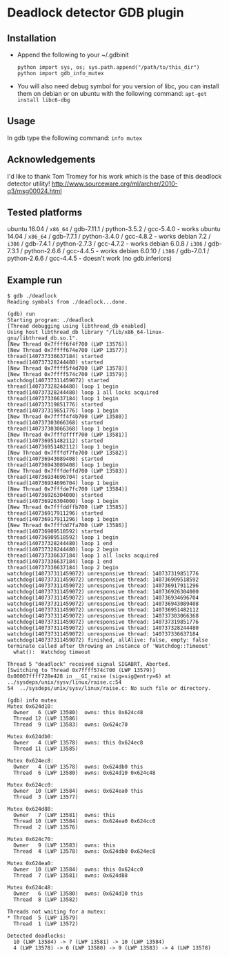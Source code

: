 Deadlock detector GDB plugin
============================

Installation
------------
- Append the following to your ~/.gdbinit
    ```
    python import sys, os; sys.path.append("/path/to/this_dir")
    python import gdb_info_mutex
    ```

- You will also need debug symbol for you version of libc, you can install them on debian or on ubuntu with the following command:
    `apt-get install libc6-dbg`

Usage
-----
In gdb type the following command: `info mutex`

Acknowledgements
----------------
I'd like to thank Tom Tromey for his work which is the base of this deadlock detector utility!
http://www.sourceware.org/ml/archer/2010-q3/msg00024.html

Tested platforms
----------------
ubuntu 16.04  / `x86_64` / gdb-7.11.1 / python-3.5.2 / gcc-5.4.0 - works
ubuntu 14.04  / `x86_64` / gdb-7.7.1  / python-3.4.0 / gcc-4.8.2 - works
debian 7.2    /   `i386` / gdb-7.4.1  / python-2.7.3 / gcc-4.7.2 - works
debian 6.0.8  /   `i386` / gdb-7.3.1  / python-2.6.6 / gcc-4.4.5 - works
debian 6.0.10 /   `i386` / gdb-7.0.1  / python-2.6.6 / gcc-4.4.5 - doesn't work (no gdb.inferiors)

Example run
-----------
```shell
$ gdb ./deadlock
Reading symbols from ./deadlock...done.

(gdb) run
Starting program: ./deadlock
[Thread debugging using libthread_db enabled]
Using host libthread_db library "/lib/x86_64-linux-gnu/libthread_db.so.1".
[New Thread 0x7ffff6f4f700 (LWP 13576)]
[New Thread 0x7ffff674e700 (LWP 13577)]
thread(140737336637184) started
thread(140737328244480) started
[New Thread 0x7ffff5f4d700 (LWP 13578)]
[New Thread 0x7ffff574c700 (LWP 13579)]
watchdog(140737311459072) started
thread(140737328244480) loop 1 begin
thread(140737328244480) loop 1 all locks acquired
thread(140737336637184) loop 1 begin
thread(140737319851776) started
thread(140737319851776) loop 1 begin
[New Thread 0x7ffff4f4b700 (LWP 13580)]
thread(140737303066368) started
thread(140737303066368) loop 1 begin
[New Thread 0x7fffdffff700 (LWP 13581)]
thread(140736951482112) started
thread(140736951482112) loop 1 begin
[New Thread 0x7fffdf7fe700 (LWP 13582)]
thread(140736943089408) started
thread(140736943089408) loop 1 begin
[New Thread 0x7fffdeffd700 (LWP 13583)]
thread(140736934696704) started
thread(140736934696704) loop 1 begin
[New Thread 0x7fffde7fc700 (LWP 13584)]
thread(140736926304000) started
thread(140736926304000) loop 1 begin
[New Thread 0x7fffddffb700 (LWP 13585)]
thread(140736917911296) started
thread(140736917911296) loop 1 begin
[New Thread 0x7fffdd7fa700 (LWP 13586)]
thread(140736909518592) started
thread(140736909518592) loop 1 begin
thread(140737328244480) loop 1 end
thread(140737328244480) loop 2 begin
thread(140737336637184) loop 1 all locks acquired
thread(140737336637184) loop 1 end
thread(140737336637184) loop 2 begin
watchdog(140737311459072) unresponsive thread: 140737319851776
watchdog(140737311459072) unresponsive thread: 140736909518592
watchdog(140737311459072) unresponsive thread: 140736917911296
watchdog(140737311459072) unresponsive thread: 140736926304000
watchdog(140737311459072) unresponsive thread: 140736934696704
watchdog(140737311459072) unresponsive thread: 140736943089408
watchdog(140737311459072) unresponsive thread: 140736951482112
watchdog(140737311459072) unresponsive thread: 140737303066368
watchdog(140737311459072) unresponsive thread: 140737319851776
watchdog(140737311459072) unresponsive thread: 140737328244480
watchdog(140737311459072) unresponsive thread: 140737336637184
watchdog(140737311459072) finished, allAlive: false, empty: false
terminate called after throwing an instance of 'Watchdog::Timeout'
  what():  Watchdog timeout

Thread 5 "deadlock" received signal SIGABRT, Aborted.
[Switching to Thread 0x7ffff574c700 (LWP 13579)]
0x00007ffff728e428 in __GI_raise (sig=sig@entry=6) at ../sysdeps/unix/sysv/linux/raise.c:54
54	../sysdeps/unix/sysv/linux/raise.c: No such file or directory.

(gdb) info mutex
Mutex 0x624d10:
  Owner   6 (LWP 13580)  owns: this 0x624c48
  Thread 12 (LWP 13586) 
  Thread  9 (LWP 13583)  owns: 0x624c70

Mutex 0x624db0:
  Owner   4 (LWP 13578)  owns: this 0x624ec8
  Thread 11 (LWP 13585) 

Mutex 0x624ec8:
  Owner   4 (LWP 13578)  owns: 0x624db0 this
  Thread  6 (LWP 13580)  owns: 0x624d10 0x624c48

Mutex 0x624cc0:
  Owner  10 (LWP 13584)  owns: 0x624ea0 this
  Thread  3 (LWP 13577) 

Mutex 0x624d88:
  Owner   7 (LWP 13581)  owns: this
  Thread 10 (LWP 13584)  owns: 0x624ea0 0x624cc0
  Thread  2 (LWP 13576) 

Mutex 0x624c70:
  Owner   9 (LWP 13583)  owns: this
  Thread  4 (LWP 13578)  owns: 0x624db0 0x624ec8

Mutex 0x624ea0:
  Owner  10 (LWP 13584)  owns: this 0x624cc0
  Thread  7 (LWP 13581)  owns: 0x624d88

Mutex 0x624c48:
  Owner   6 (LWP 13580)  owns: 0x624d10 this
  Thread  8 (LWP 13582) 

Threads not waiting for a mutex:
* Thread  5 (LWP 13579) 
  Thread  1 (LWP 13572) 

Detected deadlocks:
  10 (LWP 13584) -> 7 (LWP 13581) -> 10 (LWP 13584)
  4 (LWP 13578) -> 6 (LWP 13580) -> 9 (LWP 13583) -> 4 (LWP 13578)

```
